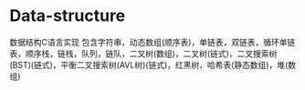 # Data-structure
数据结构C语言实现
包含字符串，动态数组(顺序表)，单链表，双链表，循环单链表，顺序栈，链栈，队列，链队，二叉树(数组)，二叉树(链式)，二叉搜索树(BST)(链式)，平衡二叉搜索树(AVL树)(链式)，红黑树，哈希表(静态数组)，堆(数组)
